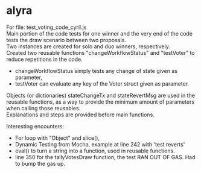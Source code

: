# alyra
For file: test_voting_code_cyril.js \
Main portion of the code tests for one winner and the very end of the code tests the draw scenario between two proposals. \
Two instances are created for solo and duo winners, respectively. \
Created two reusable functions "changeWorkflowStatus" and "testVoter" to reduce repetitions in the code. 
- changeWorkflowStatus simply tests any change of state given as parameter,
- testVoter can evaluate any key of the Voter struct given as parameter.

Objects (or dictionaries) stateChangeTx and stateRevertMsg are used in the reusable functions, 
  as a way to provide the minimum amount of parameters when calling those reusables. \
Explanations and steps are provided before main functions.

Interesting encounters:
- For loop with "Object" and slice(),
- Dynamic Testing from Mocha, example at line 242 with 'test reverts'
- eval() to turn a string into a function, used in reusable functions.
- line 350 for the tallyVotesDraw function, the test RAN OUT OF GAS. Had to bump the gas up.
